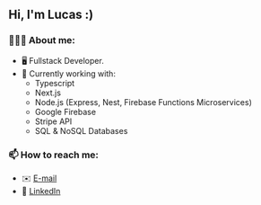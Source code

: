## Hi, I'm Lucas :)

### 🙋🏽‍♂️ About me:
- 🖥️ Fullstack Developer.
- 🔭 Currently working with: 
  - Typescript
  - Next.js
  - Node.js (Express, Nest, Firebase Functions Microservices)
  - Google Firebase
  - Stripe API
  - SQL & NoSQL Databases

### 📫 How to reach me:
-  ✉️ [E-mail](mailto:lucas.ol.tnr@gmail.com)
-  🔷 [LinkedIn](https://www.linkedin.com/in/lucas-ten%C3%B3rio-74502a1a1/)
